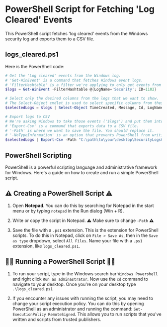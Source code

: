 # PowerShell Script for Fetching 'Log Cleared' Events

This PowerShell script fetches 'log cleared' events from the Windows security log and exports them to a CSV file.

## logs_cleared.ps1

Here is the PowerShell code:

```powershell
# Get the 'Log cleared' events from the Windows log.
# 'Get-WinEvent' is a command that fetches Windows event logs.
# 'FilterHashtable' is a filter we're applying to only get events from the 'Security' log with an ID of 1102.
$logs = Get-WinEvent -FilterHashtable @{LogName='Security'; ID=1102}

# Select only the desired columns from the logs that we want to show.
# The Select-Object cmdlet is used to select specific columns from these logs.
$selectedLogs = $logs | Select-Object TimeCreated, Message, Id, LogName, MachineName, ProcessId

# Export logs to CSV
# We're asking Windows to take those events ('$logs') and put them into a CSV file.
# 'Export-Csv' is a command that exports data to a CSV file.
# '-Path' is where we want to save the file. You should replace it.
# '-NoTypeInformation' is an option that prevents PowerShell from writing type information to the CSV file.
$selectedLogs | Export-Csv -Path "C:\path\to\your\desktop\SecurityLogsCleared.csv" -NoTypeInformation
```
## PowerShell Scripting

PowerShell is a powerful scripting language and administrative framework for Windows. Here's a guide on how to create and run a simple PowerShell script.
 
## ⚠️ Creating a PowerShell Script ⚠️

1. Open **Notepad**. You can do this by searching for Notepad in the start menu or by typing `notepad` in the Run dialog (Win + R).

2. Write or copy the script in Notepad. **⚠️** Make sure to change `-Path` **⚠️**
    
3. Save the file with a `.ps1` extension. This is the extension for PowerShell scripts. To do this in Notepad, click on `File > Save As`, then in the `Save as type` dropdown, select `All Files`. Name your file with a `.ps1` extension, like `logs_cleared.ps1`.


## 🏃‍♂️ Running a PowerShell Script 🏃‍♂️

1. To run your script, type in the Windows search bar `Windows Powershell` and right click `Run as adminastrator`. Now use the `cd` command to navigate to your desktop. Once you're on your desktop type `.\logs_cleared.ps1`

2. If you encounter any issues with running the script, you may need to change your script execution policy. You can do this by opening PowerShell as an administrator and running the command: `Set-ExecutionPolicy RemoteSigned`. This allows you to run scripts that you've written and scripts from trusted publishers.
